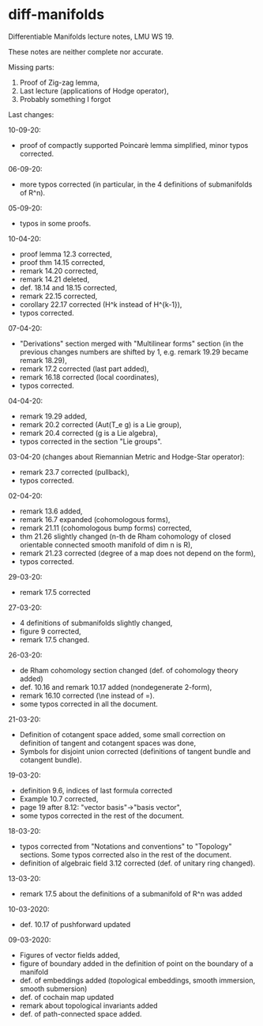 # diff-manifolds
Differentiable Manifolds lecture notes, LMU WS 19.

These notes are neither complete nor accurate.

Missing parts:
1) Proof of Zig-zag lemma,
2) Last lecture (applications of Hodge operator),
3) Probably something I forgot

Last changes:

10-09-20:
- proof of compactly supported Poincarè lemma simplified, minor typos corrected.

06-09-20:
- more typos corrected (in particular, in the 4 definitions of submanifolds of R^n).

05-09-20:
- typos in some proofs.

10-04-20:
- proof lemma 12.3 corrected,
- proof thm 14.15 corrected,
- remark 14.20 corrected,
- remark 14.21 deleted,
- def. 18.14 and 18.15 corrected,
- remark 22.15 corrected,
- corollary 22.17 corrected (H^k instead of H^{k-1}),
- typos corrected.

07-04-20:
- "Derivations" section merged with "Multilinear forms" section (in the previous changes numbers are shifted by 1, e.g. remark 19.29 became remark 18.29),
- remark 17.2 corrected (last part added),
- remark 16.18 corrected (local coordinates),
- typos corrected.

04-04-20:
- remark 19.29 added,
- remark 20.2 corrected (Aut(T_e g) is a Lie group),
- remark 20.4 corrected (g is a Lie algebra),
- typos corrected in the section "Lie groups".

03-04-20 (changes about Riemannian Metric and Hodge-Star operator):
- remark 23.7 corrected (pullback),
- typos corrected.

02-04-20:
- remark 13.6 added,
- remark 16.7 expanded (cohomologous forms),
- remark 21.11 (cohomologous bump forms) corrected,
- thm 21.26 slightly changed (n-th de Rham cohomology of closed orientable connected smooth manifold of dim n is R),
- remark 21.23 corrected (degree of a map does not depend on the form),
- typos corrected.


29-03-20:
- remark 17.5 corrected

27-03-20:
- 4 definitions of submanifolds slightly changed,
- figure 9 corrected,
- remark 17.5 changed.

26-03-20:
- de Rham cohomology section changed (def. of cohomology theory added)
- def. 10.16 and remark 10.17 added (nondegenerate 2-form),
- remark 16.10 corrected (\ne instead of =).
- some typos corrected in all the document.

21-03-20:
- Definition of cotangent space added, some small correction on definition of tangent and cotangent spaces was done,
- Symbols for disjoint union corrected (definitions of tangent bundle and cotangent bundle).

19-03-20:
- definition 9.6, indices of last formula corrected
- Example 10.7 corrected,
- page 19 after 8.12: "vector basis"->"basis vector",
- some typos corrected in the rest of the document.

18-03-20:
- typos corrected from "Notations and conventions" to "Topology" sections. Some typos corrected also in the rest of the document.
- definition of algebraic field 3.12 corrected (def. of unitary ring changed).

13-03-20:
- remark 17.5 about the definitions of a submanifold of R^n was added

10-03-2020:
- def. 10.17 of pushforward updated

09-03-2020:
- Figures of vector fields added,
- figure of boundary added in the definition of point on the boundary of a manifold
- def. of embeddings added (topological embeddings, smooth immersion, smooth submersion)
- def. of cochain map updated
- remark about topological invariants added
- def. of path-connected space added.

